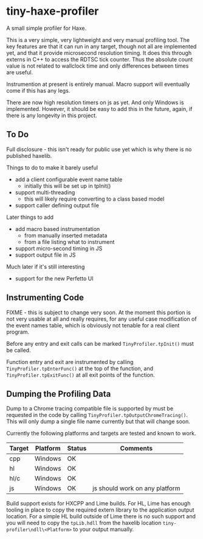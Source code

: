 # tiny-haxe-profiler
A small simple profiler for Haxe.

This is a very simple, very lightweight and very manual profiling tool. The key
features are that it can run in any target, though not all are implemented yet,
and that it provide microsecond resolution timing. It does this through externs
in C++ to access the RDTSC tick counter. Thus the absolute count value is not
related to wallclock time and only differences between times are useful.

Instrumention at present is entirely manual. Macro support will eventually come
if this has any legs.

There are now high resolution timers on js as yet. And only Windows is
implemented. However, it should be easy to add this in the future,
again, if there is any longevity in this project.

## To Do

Full disclosure - this isn't ready for public use yet which is why there
is no published haxelib.

Things to do to make it barely useful

   * add a client configurable event name table
     * initially this will be set up in tpInit()
   * support multi-threading
     * this will likely require converting to a class based model
   * support caller defining output file
  
Later things to add

   * add macro based instrumentation
     * from manually inserted metadata
     * from a file listing what to instrument
   * support micro-second timing in JS
   * support output file in JS
  
Much later if it's still interesting

   * support for the new Perfetto UI

## Instrumenting Code
FIXME - this is subject to change very soon. At the moment this portion is
not very usable at all and really requires, for any useful case modification
of the event names table, which is obviously not tenable for a real client
program.

Before any entry and exit calls can be marked `TinyProfiler.tpInit()` must
be called.

Function entry and exit are instrumented by calling `TinyProfiler.tpEnterFunc()` 
at the top of the function, and `TinyProfiler.tpExitFunc()` at all exit points
of the function.

## Dumping the Profiling Data

Dump to a Chrome tracing compatible file is supported by must be requested in
the code by calling `TinyProfiler.tpOutputChromeTracing()`. This will only dump
a single file name currently but that will change soon.

Currently the following platforms and targets are tested and known to work.

|Target|Platform|Status|Comments|
|-|-|-|-|
|cpp|Windows|OK
|hl|Windows|OK
|hl/c|Windows|OK
|js|Windows|OK|js should work on any platform

Build support exists for HXCPP and Lime builds. For HL, Lime has enough tooling
in place to copy the required extern library to the application output location.
For a simple HL build outside of Lime there is no such support and you will
need to copy the `tpLib.hdll` from the haxelib location
`tiny-profiler\ndll\<Platform>` to your output manually.